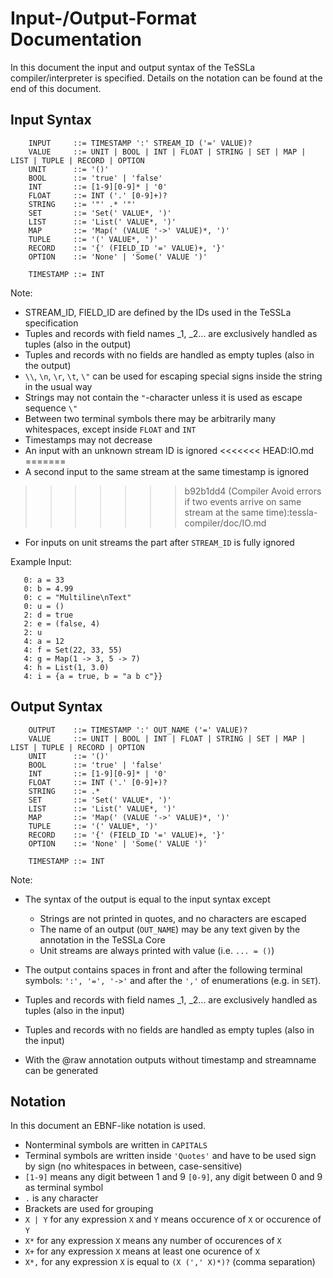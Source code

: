 Input-/Output-Format Documentation
==================================

In this document the input and output syntax of the TeSSLa compiler/interpreter is specified.
Details on the notation can be found at the end of this document.

Input Syntax
----------------------------------

```
    INPUT     ::= TIMESTAMP ':' STREAM_ID ('=' VALUE)?
    VALUE     ::= UNIT | BOOL | INT | FLOAT | STRING | SET | MAP | LIST | TUPLE | RECORD | OPTION
    UNIT      ::= '()'
    BOOL      ::= 'true' | 'false'
    INT       ::= [1-9][0-9]* | '0'
    FLOAT     ::= INT ('.' [0-9]+)?
    STRING    ::= '"' .* '"'
    SET       ::= 'Set(' VALUE*, ')'
    LIST      ::= 'List(' VALUE*, ')'
    MAP       ::= 'Map(' (VALUE '->' VALUE)*, ')'
    TUPLE     ::= '(' VALUE*, ')'
    RECORD    ::= '{' (FIELD_ID '=' VALUE)+, '}'
    OPTION    ::= 'None' | 'Some(' VALUE ')'

    TIMESTAMP ::= INT
```

Note:

 - STREAM_ID, FIELD_ID are defined by the IDs used in the TeSSLa specification
 - Tuples and records with field names \_1, \_2... are exclusively handled as tuples (also in the output)
 - Tuples and records with no fields are handled as empty tuples (also in the output)
 - `\\`, `\n`, `\r`, `\t`, `\"` can be used for escaping special signs inside the string in the usual way
 - Strings may not contain the `"`-character unless it is used as escape sequence `\"`
 - Between two terminal symbols there may be arbitrarily many whitespaces, except inside `FLOAT` and `INT`
 - Timestamps may not decrease
 - An input with an unknown stream ID is ignored
<<<<<<< HEAD:IO.md
=======
 - A second input to the same stream at the same timestamp is ignored
>>>>>>> b92b1dd4 (Compiler Avoid errors if two events arrive on same stream at the same time):tessla-compiler/doc/IO.md
 - For inputs on unit streams the part after `STREAM_ID` is fully ignored

 Example Input:

 ```
    0: a = 33
    0: b = 4.99
    0: c = "Multiline\nText"
    0: u = ()
    2: d = true
    2: e = (false, 4)
    2: u
    4: a = 12
    4: f = Set(22, 33, 55)
    4: g = Map(1 -> 3, 5 -> 7)
    4: h = List(1, 3.0)
    4: i = {a = true, b = "a b c"}}
 ```

Output Syntax
----------------------------------

```
    OUTPUT    ::= TIMESTAMP ':' OUT_NAME ('=' VALUE)?
    VALUE     ::= UNIT | BOOL | INT | FLOAT | STRING | SET | MAP | LIST | TUPLE | RECORD | OPTION
    UNIT      ::= '()'
    BOOL      ::= 'true' | 'false'
    INT       ::= [1-9][0-9]* | '0'
    FLOAT     ::= INT ('.' [0-9]+)?
    STRING    ::= .*
    SET       ::= 'Set(' VALUE*, ')'
    LIST      ::= 'List(' VALUE*, ')'
    MAP       ::= 'Map(' (VALUE '->' VALUE)*, ')'
    TUPLE     ::= '(' VALUE*, ')'
    RECORD    ::= '{' (FIELD_ID '=' VALUE)+, '}'
    OPTION    ::= 'None' | 'Some(' VALUE ')'

    TIMESTAMP ::= INT
```

Note:

- The syntax of the output is equal to the input syntax except

    * Strings are not printed in quotes, and no characters are escaped
    * The name of an output (`OUT_NAME`) may be any text given by the annotation in the TeSSLa Core
    * Unit streams are always printed with value (i.e. `... = ()`)

- The output contains spaces in front and after the following terminal symbols: `':', '=', '->'` and after
the `','` of enumerations (e.g. in `SET`).

- Tuples and records with field names \_1, \_2... are exclusively handled as tuples (also in the input)
- Tuples and records with no fields are handled as empty tuples (also in the input)
- With the @raw annotation outputs without timestamp and streamname can be generated

Notation
----------------------------------

In this document an EBNF-like notation is used.

 - Nonterminal symbols are written in `CAPITALS`
 - Terminal symbols are written inside `'Quotes'` and have to be used sign by sign (no whitespaces in between, case-sensitive)
 - `[1-9]` means any digit between 1 and 9 `[0-9]`, any digit between 0 and 9 as terminal symbol
 - `.` is any character
 - Brackets are used for grouping
 - `X | Y` for any expression `X` and `Y` means occurence of `X` or occurence of `Y`
 - `X*` for any expression `X` means any number of occurences of `X`
 - `X+` for any expression `X` means at least one ocurence of `X`
 - `X*,` for any expression `X` is equal to `(X (',' X)*)?` (comma separation)
